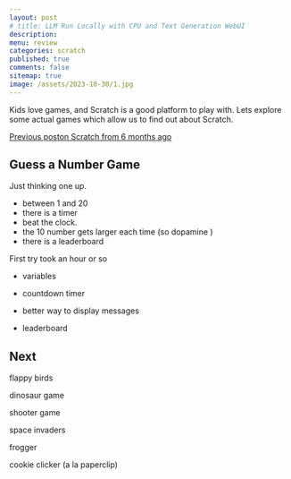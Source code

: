 ```yaml
---
layout: post
# title: LLM Run Locally with CPU and Text Generation WebUI 
description: 
menu: review
categories: scratch 
published: true 
comments: false     
sitemap: true
image: /assets/2023-10-30/1.jpg
---
```


<!-- [![alt text](/assets/2023-10-10/3.jpg "email"){:width="600px"}](/assets/2023-10-10/3.jpg) -->
<!-- [![alt text](/assets/2023-10-30/1.jpg "email")](/assets/2023-10-30/1.jpg) -->

Kids love games, and Scratch is a good platform to play with. Lets explore some actual games which allow us to find out about Scratch.

[Previous poston Scratch from 6 months ago](/2023/07/06/code-club-scratch-mit)

## Guess a Number Game

Just thinking one up.

- between 1 and 20
- there is a timer
- beat the clock.
- the 10 number gets larger each time (so dopamine  )
- there is a leaderboard    

First try took an hour or so

- variables





- countdown timer
- better way to display messages
- leaderboard

## Next 

flappy birds

dinosaur game
 
shooter game

space invaders

frogger

cookie clicker (a la paperclip)



